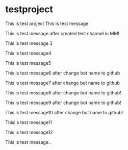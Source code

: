 # testproject
This is test project
This is test message

This is test message after created test channel in MM!


This is test message 3

This is test message4

This is test message5

This is test message6 after change bot name to github

This is test message7 after change bot name to github

This is test message8 after change bot name to github!

This is test message9 after change bot name to github!

This is test message10 after change bot name to github!

Thisi s test message11

This is test message12


This is test message..
